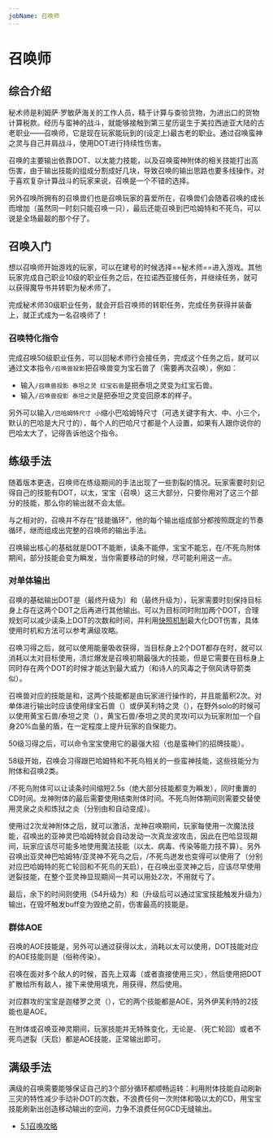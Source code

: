 ```yaml
---
jobName: 召唤师
---
```


# 召唤师
<FloatTOC />

## 综合介绍

秘术师是利姆萨·罗敏萨海关的工作人员，精于计算与查验货物，为进出口的货物计算税款。经历与蛮神的战斗，就能够接触到第三星历诞生于美拉西迪亚大陆的古老职业——召唤师，它是现在玩家能玩到的(设定上)最古老的职业。通过召唤蛮神之灵与自己并肩战斗，使用DOT进行持续性伤害。

召唤的主要输出依靠DOT、以太能力技能，以及召唤蛮神附体的相关技能打出高伤害，由于输出技能的组成分割成好几块，导致召唤的输出思路也要多线操作，对于喜欢复杂计算战斗的玩家来说，召唤是一个不错的选择。

另外召唤所拥有的召唤兽们也是召唤玩家的喜爱所在，召唤兽们会随着召唤的成长而增加（虽然同一时刻只能召唤一只），最后还能召唤到巴哈姆特和不死鸟，可以说是全场最靓的那个仔了。

## 召唤入门

想以召唤师开始游戏的玩家，可以在建号的时候选择==秘术师==进入游戏。其他玩家完成自己职业10级的职业任务之后，在拉诺西亚接任务<quest name="如何加入秘术师行会" />，并继续<quest name="战场上的谋略" />任务，就可以获得魔导书并转职为秘术师了。

完成秘术师30级职业任务<quest name="秘术最高级命题的证明" type="plus" />，就会开启召唤师的转职任务<quest name="业火的召唤" type="plus" />，完成任务获得<item name="召唤师之证" />并装备上，就正式成为一名召唤师了！

### 召唤特化指令

完成召唤50级职业任务<quest type="plus" name="邪道与正道" />，可以回秘术师行会接任务<quest type="plus" name="召唤兽变形" />，完成这个任务之后，就可以通过文本指令`/召唤兽投影`把召唤兽变为宝石兽了（需要再次召唤），例如：

* 输入`/召唤兽投影 泰坦之灵 红宝石兽`是把泰坦之灵变为红宝石兽。
* 输入`/召唤兽投影 泰坦之灵`是把泰坦之灵变回原本的样子。

另外可以输入`/巴哈姆特尺寸 小`缩小巴哈姆特尺寸（可选关键字有大、中、小三个，默认的巴哈是大尺寸的），每个人的巴哈尺寸都是个人设置，如果有人跟你说你的巴哈太大了，记得告诉他这个指令。 

## 练级手法

随着版本更迭，召唤师在练级期间的手法出现了一些割裂的情况。玩家需要时刻记得自己的技能有DOT，以太，宝宝（召唤）这三大部分，只要你用对了这三个部分的技能，那么你的输出就不会太低。

与之相对的，召唤并不存在“技能循环”，他的每个输出组成部分都按照既定的节奏循环，继而组成出完整的召唤师的输出手法。

召唤输出核心的基础就是DOT不能断，读条不能停，宝宝不能忘，在<Status :id="808" name="龙神附体" />/不死鸟附体期间，部分技能会变为瞬发，当你需要移动的时候，尽可能利用这一点。

### 对单体输出

召唤的基础输出DOT是<Action name="毒菌" job="秘术师" />（最终升级为<Action name="剧毒菌" />）和<Action name="瘴气" job="秘术师" />（最终升级为<Action name="瘴暍" />），玩家需要时刻保持目标身上存在这两个DOT之后再进行其他输出。<Action name="三重灾祸" />可以为目标同时附加两个DOT，合理规划可以减少读条上DOT的次数和时间，并利用[快照机制](/basic/battle.md#DOT)最大化DOT伤害，具体使用时机和方法可以参考满级攻略。

召唤习得<Action name="能量吸收" job="秘术师" />之后，就可以使用能量吸收获得<Status :id="304" name="以太超流" />，当目标身上2个DOT都存在时，就可以消耗以太对目标使用<Action name="溃烂爆发" job="秘术师" />，溃烂爆发是召唤初期最强大的技能，但是它需要在目标身上同时存在两个DOT的时候才能达到最大威力（和诗人的风毒之于侧风诱导箭类似）。

召唤兽对应的技能是<Action name="灵攻I" job="秘术师" />和<Action name="灵攻II" job="秘术师" />，这两个技能都是由玩家进行操作的，并且能蓄积2次。对单体进行输出时应该使用绿宝石兽（<Action name="召唤" job="秘术师" />）或伊芙利特之灵（<Action name="召唤III" />），在野外solo的时候可以使用黄宝石兽/泰坦之灵（<Action name="召唤II" job="秘术师" />），黄宝石兽/泰坦之灵的灵攻I可以为玩家附加一个自身20%血量的盾，在一定程度上提升玩家的自保能力。

50级习得<Action name="内力迸发" />之后，可以命令宝宝使用它的最强大招（也是蛮神们的招牌技能）。

58级开始，召唤会习得跟巴哈姆特和不死鸟相关的一些蛮神技能，这些技能分为附体和召唤2类。

<Action name="龙神附体" />/<Action :id="16549">不死鸟附体</Action>可以让读条时间缩短2.5s（绝大部分技能都变为瞬发），同时重置<Action name="三重灾祸" />的CD时间。龙神附体的最后需要使用<Action name="死星核爆" />结束附体时间。不死鸟附体期间则需要交替使用<Action :id="16514">灵泉之炎</Action>和<Action :id="16515">炼狱之炎</Action>（分别由<Action name="毁荡" />和<Action name="迸裂" />自动变成）。

使用过2次龙神附体之后，就可以激活<Action name="龙神召唤" />，龙神召唤期间，玩家每使用一次魔法技能，召唤出的亚神灵巴哈姆特就会自动发动一次<Action :id="8881">真龙波</Action>攻击，因此在巴哈显现期间，玩家应该尽可能多地使用魔法技能（以太、病毒、传染等能力技不算）。另外召唤出亚灵神巴哈姆特/亚灵神不死鸟之后，<Action name="龙神迸发" />/<Action :id="16516">不死鸟迸发</Action>也变得可以使用了（分别对应巴哈姆特的<Action :id="8879">死亡轮回</Action>和不死鸟的<Action :id="16518">天启</Action>），在召唤出亚灵神之后，应该尽早使用迸裂技能，在整个亚灵神显现期间一共可以用处2次，不用就亏了。

最后，余下的时间则使用<Action name="毁灭" job="秘术师" />（54升级为<Action name="毁荡" />）和<Action name="毁坏" job="秘术师" />（升级后可以通过宝宝技能触发<Status :id="1212" name="毁坏强化" />升级为<Action :id="7426" name="毁绝" />）输出，在毁坏触发buff变为毁绝之前，伤害最高的技能是<Action name="毁荡" />。

### 群体AOE

召唤的AOE技能是<Action name="迸裂" />，另外可以通过<Action name="能量抽取" />获得以太，消耗以太可以使用<Action name="痛苦核爆" />，DOT技能对应的AOE技能则是<Action name="灾祸" job="秘术师" />（俗称传染）。

召唤在面对多个敌人的时候，首先上双毒（或者直接使用三灾），然后使用<Action name="灾祸" job="秘术师" />把DOT扩散给所有敌人，接下来使用<Action name="迸裂" />填充，用<Action name="能量抽取" />获得<Status :id="304" name="以太超流" />，然后使用<Action name="痛苦核爆" />。

对应群攻的宝宝是迦楼罗之灵（<Action name="召唤" job="秘术师" />），它的两个技能都是AOE，另外伊芙利特的2技能也是AOE。

在附体或召唤亚神灵期间，玩家技能并无特殊变化，无论是<Action name="死星核爆" />、<Action name="龙神迸裂" />（死亡轮回）或者<Action :id="16516">不死鸟迸裂</Action>（天启）都是AOE技能，正常输出即可。

## 满级手法

满级的召唤需要能够保证自己的3个部分循环都顺畅运转：利用附体技能自动刷新三灾的特性减少手动补DOT的次数，不浪费任何一次附体和吸以太的CD，用宝宝技能刷新出<Action :id="7426" name="毁绝" />创造移动输出的空间，力争不浪费任何GCD无缝输出。

* [5.1召唤攻略](https://bbs.nga.cn/read.php?tid=19286490)
